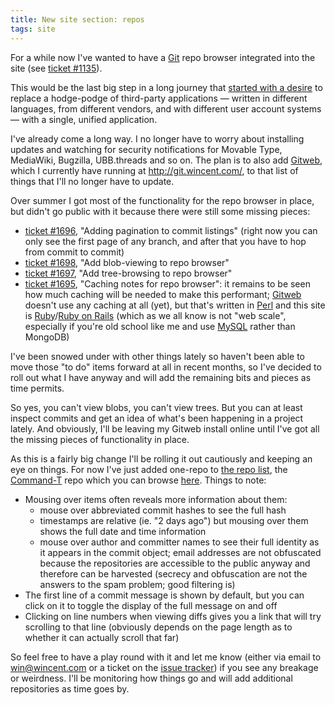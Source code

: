 ```yaml
---
title: New site section: repos
tags: site
---
```


For a while now I've wanted to have a [Git](/wiki/Git) repo browser integrated into the site (see [ticket \#1135](/issues/1135)).

This would be the last big step in a long journey that [started with a desire](http://www.wincent.com/a/about/wincent/weblog/archives/2008/02/the_joy_of_dele.php) to replace a hodge-podge of third-party applications — written in different languages, from different vendors, and with different user account systems — with a single, unified application.

I've already come a long way. I no longer have to worry about installing updates and watching for security notifications for Movable Type, MediaWiki, Bugzilla, UBB.threads and so on. The plan is to also add [Gitweb](/wiki/Gitweb), which I currently have running at <http://git.wincent.com/>, to that list of things that I'll no longer have to update.

Over summer I got most of the functionality for the repo browser in place, but didn't go public with it because there were still some missing pieces:

-   [ticket \#1696](/issues/1696), "Adding pagination to commit listings" (right now you can only see the first page of any branch, and after that you have to hop from commit to commit)
-   [ticket \#1698](/issues/1698), "Add blob-viewing to repo browser"
-   [ticket \#1697](/issues/1697), "Add tree-browsing to repo browser"
-   [ticket \#1695](/issues/1695), "Caching notes for repo browser": it remains to be seen how much caching will be needed to make this performant; [Gitweb](/wiki/Gitweb) doesn't use any caching at all (yet), but that's written in [Perl](/wiki/Perl) and this site is [Ruby](/wiki/Ruby)/[Ruby on Rails](/wiki/Ruby_on_Rails) (which as we all know is not "web scale", especially if you're old school like me and use [MySQL](/wiki/MySQL) rather than MongoDB)

I've been snowed under with other things lately so haven't been able to move those "to do" items forward at all in recent months, so I've decided to roll out what I have anyway and will add the remaining bits and pieces as time permits.

So yes, you can't view blobs, you can't view trees. But you can at least inspect commits and get an idea of what's been happening in a project lately. And obviously, I'll be leaving my Gitweb install online until I've got all the missing pieces of functionality in place.

As this is a fairly big change I'll be rolling it out cautiously and keeping an eye on things. For now I've just added one-repo to [the repo list](/repos), the [Command-T](/wiki/Command-T) repo which you can browse [here](/repos/command-t). Things to note:

-   Mousing over items often reveals more information about them:
    -   mouse over abbreviated commit hashes to see the full hash
    -   timestamps are relative (ie. "2 days ago") but mousing over them shows the full date and time information
    -   mouse over author and committer names to see their full identity as it appears in the commit object; email addresses are not obfuscated because the repositories are accessible to the public anyway and therefore can be harvested (secrecy and obfuscation are not the answers to the spam problem; good filtering is)
-   The first line of a commit message is shown by default, but you can click on it to toggle the display of the full message on and off
-   Clicking on line numbers when viewing diffs gives you a link that will try scrolling to that line (obviously depends on the page length as to whether it can actually scroll that far)

So feel free to have a play round with it and let me know (either via email to <win@wincent.com> or a ticket on the [issue tracker](/wiki/issue_tracker)) if you see any breakage or weirdness. I'll be monitoring how things go and will add additional repositories as time goes by.
